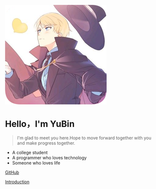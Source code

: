 ![logo](_media/portrait.png)

# Hello，I'm YuBin

> I'm glad to meet you here.Hope to move forward together with you and make progress together.

- A college student
- A programmer who loves technology
- Someone who loves life

[GitHub](https://github.com/yubinCloud)

[Introduction](#)
